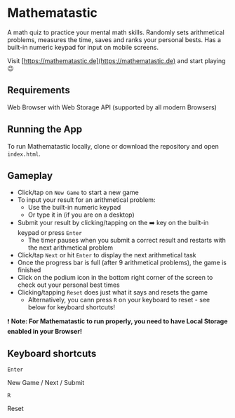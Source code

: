 # Mathematastic

A math quiz to practice your mental math skills. Randomly sets arithmetical problems, measures the time, saves and ranks your personal bests. Has a built-in numeric keypad for input on mobile screens.

Visit [https://mathematastic.de](https://mathematastic.de) and start playing :wink:

## Requirements

Web Browser with Web Storage API (supported by all modern Browsers)

## Running the App

To run Mathematastic locally, clone or download the repository and open `index.html`.

## Gameplay

- Click/tap on `New Game` to start a new game
- To input your result for an arithmetical problem:
    - Use the built-in numeric keypad
    - Or type it in (if you are on a desktop)
- Submit your result by clicking/tapping on the :arrow_right: key on the built-in keypad or press `Enter`
    - The timer pauses when you submit a correct result and restarts with the next arithmetical problem
- Click/tap `Next` or hit `Enter` to display the next arithmetical task
- Once the progress bar is full (after 9 arithmetical problems), the game is finished
- Click on the podium icon in the bottom right corner of the screen to check out your personal best times
- Clicking/tapping `Reset` does just what it says and resets the game
    - Alternatively, you cann press `R` on your keyboard to reset - see below for keyboard shortcuts!

:exclamation: **Note: For Mathematastic to run properly, you need to have Local Storage enabled in your Browser!**

## Keyboard shortcuts

`Enter`   

New Game / Next / Submit   

`R`   

Reset